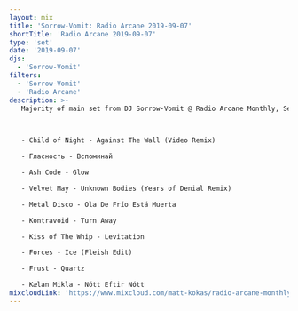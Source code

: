 ```yaml
---
layout: mix
title: 'Sorrow-Vomit: Radio Arcane 2019-09-07'
shortTitle: 'Radio Arcane 2019-09-07'
type: 'set'
date: '2019-09-07'
djs:
  - 'Sorrow-Vomit'
filters:
  - 'Sorrow-Vomit'
  - 'Radio Arcane'
description: >-
   Majority of main set from DJ Sorrow-Vomit @ Radio Arcane Monthly, Sept. 7, 2019. Recorded live at Art Sanctuary, Louisville, KY. Other DJs spinning that night included Kaleidoscope and guest DJ Textbeak (Cleveland, Ohio).

   

   - Child of Night - Against The Wall (Video Remix)

   - Гласность - Вспоминай

   - Ash Code - Glow

   - Velvet May - Unknown Bodies (Years of Denial Remix)

   - Metal Disco - Ola De Frío Está Muerta

   - Kontravoid - Turn Away

   - Kiss of The Whip - Levitation

   - Forces - Ice (Fleish Edit)

   - Frust - Quartz

   - Kælan Mikla - Nótt Eftir Nótt
mixcloudLink: 'https://www.mixcloud.com/matt-kokas/radio-arcane-monthly-sept-7-2019-art-sanctuary'
---
```

